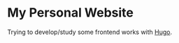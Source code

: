 # My Personal Website

Trying to develop/study some frontend works with [Hugo](https://gohugo.io).

